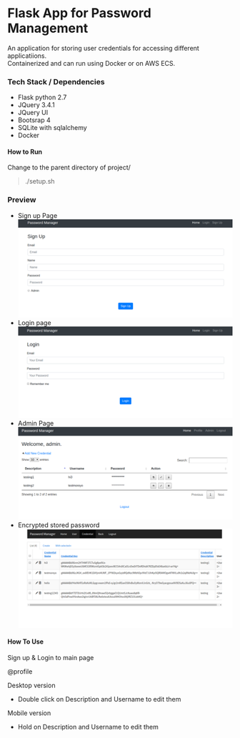 # Flask App for Password Management

An application for storing user credentials for accessing different applicatiions.<br>
Containerized and can run using Docker or on AWS ECS.

### Tech Stack / Dependencies
- Flask python 2.7
- JQuery 3.4.1
- JQuery UI
- Bootsrap 4
- SQLite with sqlalchemy
- Docker

#### How to Run
Change to the parent directory of project/
> ./setup.sh

### Preview
- Sign up Page
    ![signup](./preview/signup.png)
- Login page
    ![login](./preview/login.png)
- Admin Page
  ![admin](./preview/admin_page.png)
- Encrypted stored password
    ![encryption](./preview/data_encryption.png)

#### How To Use
<p>Sign up & Login to main page </p>

@profile

Desktop version
-  Double click on Description and Username to edit them 

Mobile version
- Hold on Description and Username to edit them
